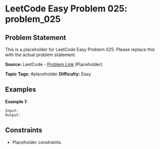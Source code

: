 # LeetCode Easy Problem 025: problem_025

## Problem Statement

This is a placeholder for LeetCode Easy Problem 025.
Please replace this with the actual problem statement.

**Source:** LeetCode - [Problem Link](https://leetcode.com/problems/problem-025/) (Placeholder)

**Topic Tags:** #placeholder
**Difficulty:** Easy

## Examples

**Example 1:**

```
Input:
Output:
```

## Constraints

- Placeholder constraints.

